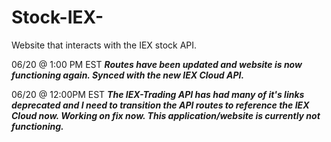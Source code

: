 # Stock-IEX-
Website that interacts with the IEX stock API.

06/20 @ 1:00 PM EST *****Routes have been updated and website is now functioning again. Synced with the new IEX Cloud API.*****


06/20 @ 12:00PM EST *****The IEX-Trading API has had many of it's links deprecated and I need to transition the API routes to reference the IEX Cloud now. Working on fix now. This application/website is currently not functioning.*****


